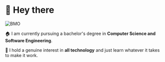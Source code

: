# 🤖 Hey there

![BMO](https://media.giphy.com/media/AMqCTHuCMFpM4/giphy.gif)

🏠 I am currently pursuing a bachelor's degree in **Computer Science and Software Engineering**.

🎲 I hold a genuine interest in **all technology** and just learn whatever it takes to make it work.